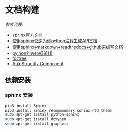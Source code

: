 # 文档构建

_参考连接:_
- [sphinx官方文档](https://zh-sphinx-doc.readthedocs.io/en/latest/intro.html)
- [使用sphinx快速为你python注释生成API文档](https://blog.csdn.net/sinat_29957455/article/details/83657029)
- [使用sphinx+markdown+readthedocs+github来编写文档](https://www.cnblogs.com/jonnyan/p/14207711.html)
- [python的web框架(1)](https://www.cnblogs.com/PrettyTom/p/6720832.html)
- [toctree](http://www.pythondoc.com/sphinx/markup/toctree.html)
- [AutoStructify Component](https://recommonmark.readthedocs.io/en/latest/auto_structify.html#)


## 依赖安装

### sphinx 安装

```sh
pip3 install Sphinx
pip3 install sphinx recommonmark sphinx_rtd_theme
sudo apt-get install python-sphinx
sudo apt-get install doxygen
sudo apt-get install graphviz
```